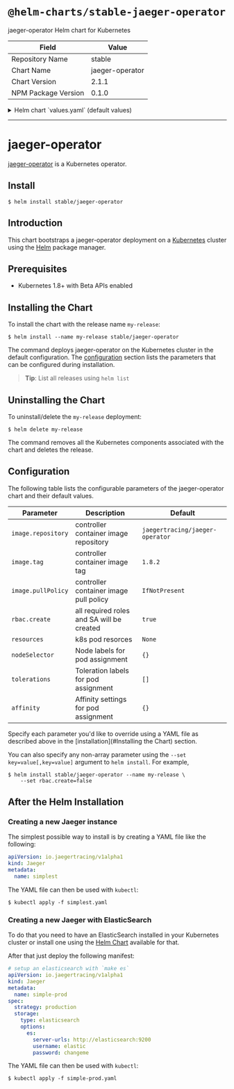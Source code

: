 # `@helm-charts/stable-jaeger-operator`

jaeger-operator Helm chart for Kubernetes

| Field               | Value           |
| ------------------- | --------------- |
| Repository Name     | stable          |
| Chart Name          | jaeger-operator |
| Chart Version       | 2.1.1           |
| NPM Package Version | 0.1.0           |

<details>

<summary>Helm chart `values.yaml` (default values)</summary>

```yaml
# Default values for jaeger-operator.
# This is a YAML-formatted file.
# Declare variables to be passed into your templates.
image:
  repository: jaegertracing/jaeger-operator
  tag: 1.8.2
  pullPolicy: IfNotPresent

rbac:
  # Specifies whether RBAC resources should be created
  create: true

serviceAccount:
  # Specifies whether a ServiceAccount should be created
  create: true
  # The name of the ServiceAccount to use.
  # If not set and create is true, a name is generated using the fullname template
  name:

resources:
  # limits:
  #  cpu: 100m
  #  memory: 128Mi
  # requests:
  #  cpu: 100m
  #  memory: 128Mi

nodeSelector: {}

tolerations: []

affinity: {}
```

</details>

---

# jaeger-operator

[jaeger-operator](https://github.com/jaegertracing/jaeger-operator) is a Kubernetes operator.

## Install

```console
$ helm install stable/jaeger-operator
```

## Introduction

This chart bootstraps a jaeger-operator deployment on a [Kubernetes](http://kubernetes.io) cluster using the [Helm](https://helm.sh) package manager.

## Prerequisites

- Kubernetes 1.8+ with Beta APIs enabled

## Installing the Chart

To install the chart with the release name `my-release`:

```console
$ helm install --name my-release stable/jaeger-operator
```

The command deploys jaeger-operator on the Kubernetes cluster in the default configuration. The [configuration](#configuration) section lists the parameters that can be configured during installation.

> **Tip**: List all releases using `helm list`

## Uninstalling the Chart

To uninstall/delete the `my-release` deployment:

```console
$ helm delete my-release
```

The command removes all the Kubernetes components associated with the chart and deletes the release.

## Configuration

The following table lists the configurable parameters of the jaeger-operator chart and their default values.

| Parameter          | Description                               | Default                         |
| ------------------ | ----------------------------------------- | ------------------------------- |
| `image.repository` | controller container image repository     | `jaegertracing/jaeger-operator` |
| `image.tag`        | controller container image tag            | `1.8.2`                         |
| `image.pullPolicy` | controller container image pull policy    | `IfNotPresent`                  |
| `rbac.create`      | all required roles and SA will be created | `true`                          |
| `resources`        | k8s pod resorces                          | `None`                          |
| `nodeSelector`     | Node labels for pod assignment            | `{}`                            |
| `tolerations`      | Toleration labels for pod assignment      | `[]`                            |
| `affinity`         | Affinity settings for pod assignment      | `{}`                            |

Specify each parameter you'd like to override using a YAML file as described above in the [installation](#Installing the Chart) section.

You can also specify any non-array parameter using the `--set key=value[,key=value]` argument to `helm install`. For example,

```console
$ helm install stable/jaeger-operator --name my-release \
    --set rbac.create=false
```

## After the Helm Installation

### Creating a new Jaeger instance

The simplest possible way to install is by creating a YAML file like the following:

```YAML
apiVersion: io.jaegertracing/v1alpha1
kind: Jaeger
metadata:
  name: simplest
```

The YAML file can then be used with `kubectl`:

```console
$ kubectl apply -f simplest.yaml
```

### Creating a new Jaeger with ElasticSearch

To do that you need to have an ElasticSearch installed in your Kubernetes cluster or install one using the [Helm Chart](https://github.com/helm/charts/tree/master/incubator/elasticsearch) available for that.

After that just deploy the following manifest:

```YAML
# setup an elasticsearch with `make es`
apiVersion: io.jaegertracing/v1alpha1
kind: Jaeger
metadata:
  name: simple-prod
spec:
  strategy: production
  storage:
    type: elasticsearch
    options:
      es:
        server-urls: http://elasticsearch:9200
        username: elastic
        password: changeme
```

The YAML file can then be used with `kubectl`:

```console
$ kubectl apply -f simple-prod.yaml
```
